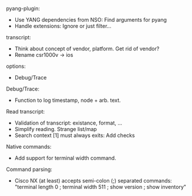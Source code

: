 pyang-plugin:
 - Use YANG dependencies from NSO: Find arguments for pyang
 - Handle extensions: Ignore or just filter...

transcript:
 - Think about concept of vendor, platform. Get rid of vendor?
 - Rename csr1000v -> ios

options:
 - Debug/Trace

Debug/Trace:
 - Function to log timestamp, node + arb. text.

Read transcript:
 - Validation of transcript: existance, format, ...
 - Simplify reading. Strange list/map
 - Search context [1] must always exits: Add checks

Native commands:
 - Add support for terminal width command.

Command parsing:
 - Cisco NX (at least) accepts semi-colon (;) separated commands:
   "terminal length 0 ; terminal width 511 ; show version ; show inventory"
